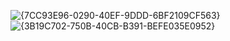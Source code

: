 ![{7CC93E96-0290-40EF-9DDD-6BF2109CF563}](https://github.com/user-attachments/assets/2c874e3c-f67d-455f-9bb3-8a236e5491b3)
![{3B19C702-750B-40CB-B391-BEFE035E0952}](https://github.com/user-attachments/assets/c4581cb5-f47d-4072-b6a1-8162e39ae9f8)

